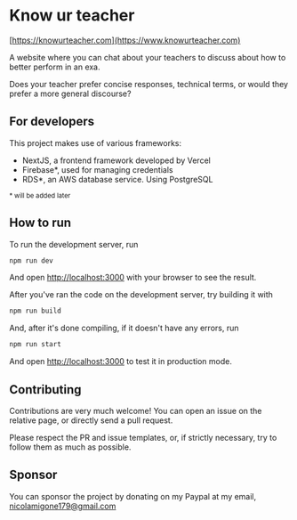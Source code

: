 # Know ur teacher

[https://knowurteacher.com](https://www.knowurteacher.com)

A website where you can chat about your teachers to discuss about how to better perform in an exa.

Does your teacher prefer concise responses, technical terms, or would they prefer a more general discourse?

## For developers

This project makes use of various frameworks:

- NextJS, a frontend framework developed by Vercel
- Firebase*, used for managing credentials
- RDS*, an AWS database service. Using PostgreSQL

<sup>* will be added later</sup>

## How to run

To run the development server, run

```bash
npm run dev
```

And open [http://localhost:3000](http://localhost:3000) with your browser to see the result.

After you've ran the code on the development server, try building it with

```bash
npm run build
```

And, after it's done compiling, if it doesn't have any errors, run

```bash
npm run start
```

And open [http://localhost:3000](http://localhost:3000) to test it in production mode.

## Contributing

Contributions are very much welcome! You can open an issue on the relative page, or directly send a pull request.

Please respect the PR and issue templates, or, if strictly necessary, try to follow them as much as possible.

## Sponsor

You can sponsor the project by donating on my Paypal at my email, nicolamigone179@gmail.com
